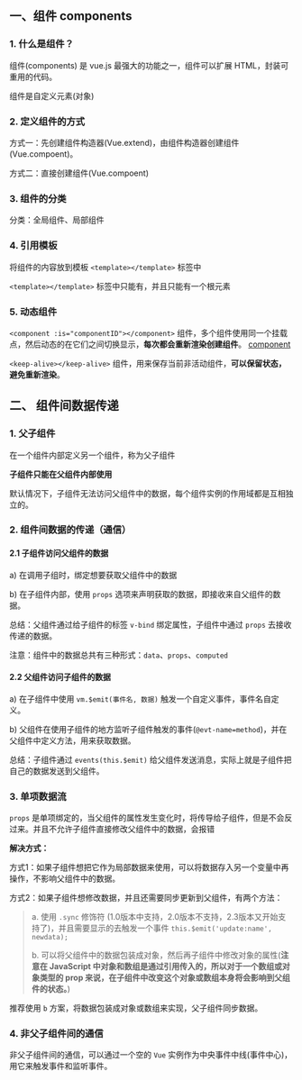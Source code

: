 ## 一、组件 components

### 1. 什么是组件？

组件(components) 是 vue.js 最强大的功能之一，组件可以扩展 HTML，封装可重用的代码。

组件是自定义元素(对象)

### 2. 定义组件的方式

方式一：先创建组件构造器(Vue.extend)，由组件构造器创建组件(Vue.compoent)。

方式二：直接创建组件(Vue.compoent)

### 3. 组件的分类

分类：全局组件、局部组件

### 4. 引用模板

将组件的内容放到模板 `<template></template>` 标签中

`<template></template>` 标签中只能有，并且只能有一个根元素

### 5. 动态组件

`<component :is="componentID"></component>` 组件，多个组件使用同一个挂载点，然后动态的在它们之间切换显示，__每次都会重新渲染创建组件__。 [component](https://cn.vuejs.org/v2/api/#component)

`<keep-alive></keep-alive>` 组件，用来保存当前非活动组件，__可以保留状态，避免重新渲染__。

## 二、 组件间数据传递

### 1. 父子组件

在一个组件内部定义另一个组件，称为父子组件

__子组件只能在父组件内部使用__

默认情况下，子组件无法访问父组件中的数据，每个组件实例的作用域都是互相独立的。

### 2. 组件间数据的传递（通信）

#### 2.1 子组件访问父组件的数据

a) 在调用子组时，绑定想要获取父组件中的数据

b) 在子组件内部，使用 `props` 选项来声明获取的数据，即接收来自父组件的数据。

总结：父组件通过给子组件的标签 `v-bind` 绑定属性，子组件中通过 `props` 去接收传递的数据。

注意：组件中的数据总共有三种形式：`data`、`props`、`computed`

#### 2.2 父组件访问子组件的数据

a) 在子组件中使用 `vm.$emit(事件名, 数据)` 触发一个自定义事件，事件名自定义。

b) 父组件在使用子组件的地方监听子组件触发的事件(`@evt-name=method`)，并在父组件中定义方法，用来获取数据。

总结：子组件通过 `events(this.$emit)` 给父组件发送消息，实际上就是子组件把自己的数据发送到父组件。

### 3. 单项数据流

`props` 是单项绑定的，当父组件的属性发生变化时，将传导给子组件，但是不会反过来。并且不允许子组件直接修改父组件中的数据，会报错

**解决方式：**

方式1：如果子组件想把它作为局部数据来使用，可以将数据存入另一个变量中再操作，不影响父组件中的数据。

方式2：如果子组件想修改数据，并且还需要同步更新到父组件，有两个方法：

> a. 使用 `.sync` 修饰符 (1.0版本中支持，2.0版本不支持，2.3版本又开始支持了)，并且需要显示的去触发一个事件 `this.$emit('update:name', newdata);`
>
> b. 可以将父组件中的数据包装成对象，然后再子组件中修改对象的属性(**注意在 JavaScript 中对象和数组是通过引用传入的，所以对于一个数组或对象类型的 prop 来说，在子组件中改变这个对象或数组本身将会影响到父组件的状态。**)

推荐使用 `b` 方案，将数据包装成对象或数组来实现，父子组件同步数据。

### 4. 非父子组件间的通信

非父子组件间的通信，可以通过一个空的 `Vue` 实例作为中央事件中线(事件中心)，用它来触发事件和监听事件。